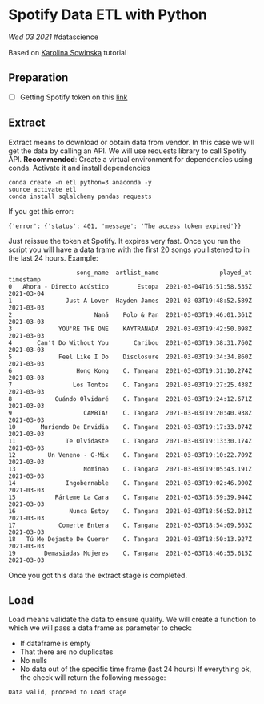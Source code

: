 # Spotify Data ETL with Python
_Wed 03 2021_
\#datascience

Based on [Karolina Sowinska](https://github.com/karolina-sowinska) tutorial

## Preparation
* [ ] Getting Spotify token on this [link](https://developer.spotify.com/console/get-recently-played/)  
## Extract
Extract means to download or obtain data from vendor. In this case we will get the data by calling an API.
We will use requests library to call Spotify API. **Recommended**: Create a virtual environment for dependencies using conda. Activate it and install dependencies
```
conda create -n etl python=3 anaconda -y
source activate etl
conda install sqlalchemy pandas requests 
```
If you get this error:
```
{'error': {'status': 401, 'message': 'The access token expired'}}
````
Just reissue the token at Spotify. It expires very fast.
Once you run the script you will have a data frame with the first 20 songs you listened to in the last 24 hours.
Example:
```
                   song_name  artlist_name                 played_at   timestamp
0   Ahora - Directo Acústico        Estopa  2021-03-04T16:51:58.535Z  2021-03-04
1               Just A Lover  Hayden James  2021-03-03T19:48:52.589Z  2021-03-03
2                       Nanã    Polo & Pan  2021-03-03T19:46:01.361Z  2021-03-03
3             YOU'RE THE ONE    KAYTRANADA  2021-03-03T19:42:50.098Z  2021-03-03
4       Can't Do Without You       Caribou  2021-03-03T19:38:31.760Z  2021-03-03
5             Feel Like I Do    Disclosure  2021-03-03T19:34:34.860Z  2021-03-03
6                  Hong Kong    C. Tangana  2021-03-03T19:31:10.274Z  2021-03-03
7                 Los Tontos    C. Tangana  2021-03-03T19:27:25.438Z  2021-03-03
8            Cuándo Olvidaré    C. Tangana  2021-03-03T19:24:12.671Z  2021-03-03
9                    CAMBIA!    C. Tangana  2021-03-03T19:20:40.938Z  2021-03-03
10       Muriendo De Envidia    C. Tangana  2021-03-03T19:17:33.074Z  2021-03-03
11              Te Olvidaste    C. Tangana  2021-03-03T19:13:30.174Z  2021-03-03
12         Un Veneno - G-Mix    C. Tangana  2021-03-03T19:10:22.709Z  2021-03-03
13                   Nominao    C. Tangana  2021-03-03T19:05:43.191Z  2021-03-03
14              Ingobernable    C. Tangana  2021-03-03T19:02:46.900Z  2021-03-03
15           Párteme La Cara    C. Tangana  2021-03-03T18:59:39.944Z  2021-03-03
16               Nunca Estoy    C. Tangana  2021-03-03T18:56:52.031Z  2021-03-03
17            Comerte Entera    C. Tangana  2021-03-03T18:54:09.563Z  2021-03-03
18   Tú Me Dejaste De Querer    C. Tangana  2021-03-03T18:50:13.927Z  2021-03-03
19        Demasiadas Mujeres    C. Tangana  2021-03-03T18:46:55.615Z  2021-03-03
```
Once you got this data the extract stage is completed.
## Load
Load means validate the data to ensure quality.
We will create a function to which we will pass a data frame as parameter to check:
* If dataframe is empty
* That there are no duplicates
* No nulls
* No data out of the specific time frame (last 24 hours)
If everything ok, the check will return the following message:
```
Data valid, proceed to Load stage
```

